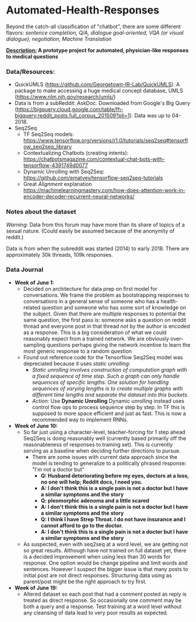 # Automated-Health-Responses
Beyond the catch-all classification of "chatbot", there are some different flavors: *sentence completion, Q/A, dialogue goal-oriented, VQA (or visual dialogue), negotiation, Machine Translation*


**<u>Description:</u> A prototype project for automated, physician-like responses to medical questions**



### Data/Resources:
* QuickUMLS (https://github.com/Georgetown-IR-Lab/QuickUMLS). A package to make accessing a huge medical concept database, UMLS (https://www.nlm.nih.gov/research/umls/)
* Data is from a subReddit: AskDoc. Downloaded from Google's Big Query (https://bigquery.cloud.google.com/table/fh-bigquery:reddit_posts.full_corpus_201509?pli=1). Data was up to 04-2018.
* Seq2Seq
  * TF Seq2Seq models: https://www.tensorflow.org/versions/r1.0/tutorials/seq2seq#tensorflow_seq2seq_library
  * Contextualizing Chatbots (creating intents): https://chatbotsmagazine.com/contextual-chat-bots-with-tensorflow-4391749d0077
  * Dynamic Unrolling with Seq2Seq: https://github.com/ematvey/tensorflow-seq2seq-tutorials
  * Great *Alignment* explanation https://machinelearningmastery.com/how-does-attention-work-in-encoder-decoder-recurrent-neural-networks/



### Notes about the dataset

*Warning:* Data from this forum may have more than its share of topics of a sexual nature. (Could easily be assumed because of the anonymity of reddit.)

Data is from when the subreddit was started (2014) to early 2018. There are approximately 30k threads, 109k responses.

### Data Journal
* **Week of June 1:**
  * Decided on architecture for data prep on first model for conversations. We frame the problem as bootstrapping responses to conversations in a general sense of someone who has a health-related question and someone who has some sort of knowledge on the subject. Given that there are multiple responses to potential the same question, the first pass is: someone asks a question on reddit thread and everyone post in that thread _not_ by the author is encoded as a response. This is a big consideration of what we could reasonably expect from a trained network. We are obviously over-sampling questions perhaps giving the network incentive to learn the most generic response to a random question
  * Found out reference code for the Tensorflow Seq2Seq model was depreciated because it uses *static unrolling:*
    * *Static unrolling involves construction of computation graph with a fixed sequence of time step. Such a graph can only handle sequences of specific lengths. One solution for handling sequences of varying lengths is to create multiple graphs with different time lengths and separate the dataset into this buckets.*
    * *Action:* Use **Dynamic Unrolling** Dynamic unrolling instead uses control flow ops to process sequence step by step. In TF this is supposed to more space efficient and just as fast. This is now a recommended way to implement RNNs.
* **Week of June 10:**
  * So far just using a character-level, teacher-forcing for 1 step ahead Seq2Seq is doing reasonably well (currently based primarily off the reasonableness of responses to training set). This is currently serving as a baseline when deciding further directions to pursue.
    * There are some issues with current data approach since the model is tending to generalize to a politically phrased response: "I'm not a doctor but"
      * **Q: Husband deteriorating before my eyes, doctors at a loss, no one will help; Reddit docs, I need you.**
      * **A: I don't think this is a single pain is not a doctor but I have a similar symptoms and the story**
      * **Q: pleomorphic adenoma and a little scared**
      * **A: I don't think this is a single pain is not a doctor but I have a similar symptoms and the story**
      * **Q: I think I have Strep Throat. I do not have insurance and I cannot afford to go to the doctor.**
      * **A: I don't think this is a single pain is not a doctor but I have a similar symptoms and the story**
  * As suspected, even with seq2seq at a word level, we are getting not so great results. Although have not trained on full dataset yet, there is a decided improvement when using less than 30 words for response. One option would be change pipeline and limit words and sentences. However I suspect the bigger issue is that many posts to initial post are not direct responses. Structuring data using as parent/post might be the right approach to try first.
* **Week of June 19:**
  * Altered dataset so each post that had a comment posted as reply is treated as direct response. So occasionally one comment may be both a query and a response. Test training at a word level without any cleansing of data lead to very poor results as expected.
